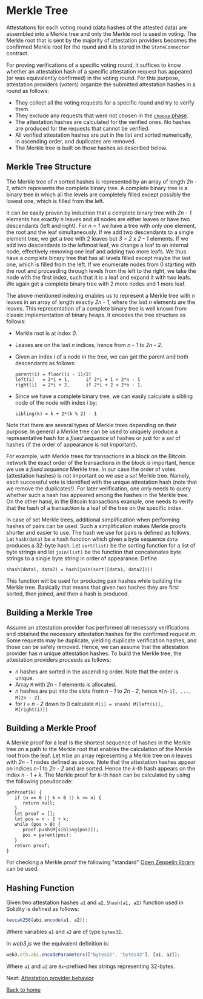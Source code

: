 # Merkle Tree

Attestations for each voting round (data hashes of the attested data) are assembled into a Merkle tree and only the Merkle root is used in voting. The Merkle root that is sent by the majority of attestation providers becomes the confirmed Merkle root for the round and it is stored in the `StateConnector` contract.

For proving verifications of a specific voting round, it suffices to know whether an attestation hash of a specific attestation request has appeared (or was equivalently confirmed) in the voting round.
For this purpose, attestation providers (voters) organize the submitted attestation hashes in a round as follows:

- They collect all the voting requests for a specific round and try to verify them.
- They exclude any requests that were not chosen in the [`choose` phase](./attestation-protocol.md#five-phases-of-a-round).
- The attestation hashes are calculated for the verified ones. No hashes are produced for the requests that cannot be verified.
- All verified attestation hashes are put in the list and sorted numerically, in ascending order, and duplicates are removed.
- The Merkle tree is built on those hashes as described below.

## Merkle Tree Structure

The Merkle tree of _n_ sorted hashes is represented by an array of length _2n - 1_, which represents the complete binary tree. A complete binary tree is a binary tree in which all the levels are completely filled except possibly the lowest one, which is filled from the left.

It can be easily proven by induction that a complete binary tree with _2n - 1_ elements has exactly _n_ leaves and all nodes are either leaves or have two descendants (left and right). For _n = 1_ we have a tree with only one element, the root and the leaf simultaneously. If we add two descendants to a single element tree, we get a tree with 2 leaves but _3 = 2 x 2 - 1_ elements. If we add two descendants to the leftmost leaf, we change a leaf to an internal node, effectively removing one leaf and adding two more leafs. We thus have a complete binary tree that has all levels filled except maybe the last one, which is filled from the left. If we enumerate nodes from 0 starting with the root and proceeding through levels from the left to the right, we take the node with the first index, such that it is a leaf and expand it with two leafs. We again get a complete binary tree with 2 more nodes and 1 more leaf.

The above mentioned indexing enables us to represent a Merkle tree with _n_ leaves in an array of length exactly _2n - 1_, where the last _n_ elements are the leaves. This representation of a complete binary tree is well known from classic implementation of binary heaps. It encodes the tree structure as follows:

- Merkle root is at index _0_.
- Leaves are on the last _n_ indices, hence from _n - 1_ to _2n - 2_.
- Given an index _i_ of a node in the tree, we can get the parent and both descendants as follows:

  ```text
  parent(i) = floor((i - 1)/2)
  left(i)   = 2*i + 1,      if 2*i + 1 < 2*n - 1
  right(i)  = 2*i + 2,      if 2*i + 2 < 2*n - 1.
  ```

- Since we have a complete binary tree, we can easily calculate a sibling node of the node with index _i_ by:

  ```text
  sibling(k) = k + 2*(k % 2) - 1
  ```

Note that there are several types of Merkle trees depending on their purpose. In general a Merkle tree can be used to uniquely produce a representative hash for a _fixed sequence_ of hashes or just for a _set_ of hashes (if the order of appearance is not important).

For example, with Merkle trees for transactions in a block on the Bitcoin network the exact order of the transactions in the block is important, hence we use a _fixed sequence_ Merkle tree. In our case the order of votes (attestation hashes) is not important so we use a _set_ Merkle tree. Namely, each successful vote is identified with the unique attestation hash (note that we remove the duplicates!). For later verification, one only needs to query whether such a hash has appeared among the hashes in the Merkle tree. On the other hand, in the Bitcoin transactions example, one needs to verify that the hash of a transaction is a leaf of the tree on the specific index.

In case of set Merkle trees, additional simplification when performing hashes of pairs can be used. Such a simplification makes Merkle proofs shorter and easier to use. The hash we use for pairs is defined as follows. Let `hash(data)` be a hash function which given a byte sequence `data` produces a 32-byte hash. Let `sort(list)` be the sorting function for a list of byte strings and let `join(list)` be the function that concatenates byte strings to a single byte string in order of appearance. Define

```text
shash(data1, data2) = hash(join(sort([data1, data2])))
```

This function will be used for producing pair hashes while building the Merkle tree. Basically that means that given two hashes they are first sorted, then joined, and then a hash is produced.

## Building a Merkle Tree

Assume an attestation provider has performed all necessary verifications and obtained the necessary attestation hashes for the confirmed request _m_. Some requests may be duplicate, yielding duplicate verification hashes, and those can be safely removed. Hence, we can assume that the attestation provider has _n_ unique attestation hashes. To build the Merkle tree, the attestation providers proceeds as follows:

- _n_ hashes are sorted in the ascending order. Note that the order is unique.
- Array `M` with _2n - 1_ elements is allocated.
- _n_ hashes are put into the slots from _n - 1_ to _2n - 2_, hence `M[n-1], ..., M[2n - 2]`.
- for _i = n - 2_ down to 0 calculate `M[i] = shash( M[left(i)], M[right(i)])`

## Building a Merkle Proof

A Merkle proof for a leaf is the shortest sequence of hashes in the Merkle tree on a path to the Merkle root that enables the calculation of the Merkle root from the leaf. Let `M` be an array representing a Merkle tree on _n_ leaves with _2n - 1_ nodes defined as above. Note that the attestation hashes appear on indices _n-1_ to _2n - 2_ and are sorted. Hence the _k_-th hash appears on the index _n - 1 + k_. The Merkle proof for _k_-th hash can be calculated by using the following pseudocode:

```text
getProof(k) {
   if (n == 0 || k < 0 || k >= n) {
      return null;
   }
   let proof = [];
   let pos = n - 1 + k;
   while (pos > 0) {
      proof.push(M[sibling(pos)]);
      pos = parent(pos);
   }
   return proof;
}
```

For checking a Merkle proof the following "standard" [Open Zeppelin library](https://github.com/OpenZeppelin/openzeppelin-contracts/blob/master/contracts/utils/cryptography/MerkleProof.sol) can be used.

## Hashing Function

Given two attestation hashes `a1` and `a2`, `Shash(a1, a2)` function used in Solidity is defined as follows:

```javascript
keccak256(abi.encode(a1, a2));
```

Where variables `a1` and `a2` are of type `bytes32`.

In _web3.js_ we the equivalent definition is:

```javascript
web3.eth.abi.encodeParameters(["bytes32", "bytes32"], [a1, a2]);
```

Where `a1` and `a2` are `0x`-prefixed hex strings representing 32-bytes.

Next: [Attestation provider behavior](./voting-behavior.md)

[Back to home](../README.md)
